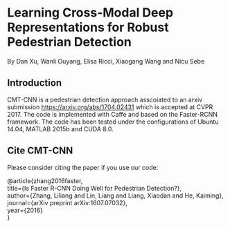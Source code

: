 # Learning Cross-Modal Deep Representations for Robust Pedestrian Detection
By Dan Xu, Wanli Ouyang, Elisa Ricci, Xiaogang Wang and Nicu Sebe
## Introduction
CMT-CNN is a pedestrian detection approach asscoiated to an arxiv submission https://arxiv.org/abs/1704.02431 which is accepted at CVPR 2017. The code is implemented with Caffe and based on the Faster-RCNN framework.
The code has been tested under the configurations of Ubuntu 14.04, MATLAB 2015b and CUDA 8.0.
## Cite CMT-CNN
Please consider citing the paper if you use our code:
<p>@article{zhang2016faster,<br /> title={Is Faster R-CNN Doing Well for Pedestrian Detection?},<br /> author={Zhang, Liliang and Lin, Liang and Liang, Xiaodan and He, Kaiming},<br /> journal={arXiv preprint arXiv:1607.07032},<br /> year={2016}<br />}</p>
